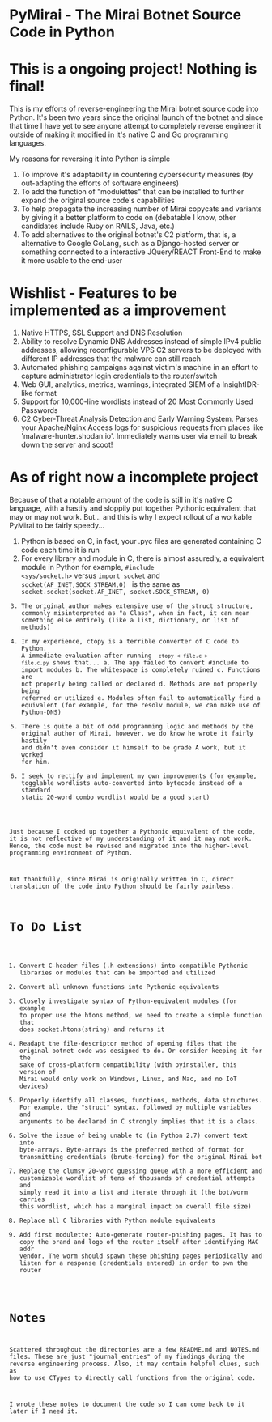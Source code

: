 # PyMirai - The Mirai Botnet Source Code in Python

# This is a ongoing project! Nothing is final!

This is my efforts of reverse-engineering the Mirai botnet source code into Python. It's been two years since the original launch of the botnet and since that time I have yet to see anyone attempt to completely reverse engineer it outside of making it modified in it's native C and Go programming languages.

My reasons for reversing it into Python is simple

1. To improve it's adaptability in countering cybersecurity measures (by out-adapting the efforts of software engineers)
2. To add the function of "modulettes" that can be installed to further expand the original source code's capabilities
3. To help propagate the increasing number of Mirai copycats and variants by giving it a better platform to code on (debatable I know, other candidates include Ruby on RAILS, Java, etc.)
4. To add alternatives to the original botnet's C2 platform, that is, a alternative to Google GoLang, such as a Django-hosted server or something connected to a interactive JQuery/REACT Front-End to make it more usable to the end-user

# Wishlist - Features to be implemented as a improvement

1. Native HTTPS, SSL Support and DNS Resolution
2. Ability to resolve Dynamic DNS Addresses instead of simple IPv4 public addresses, allowing reconfigurable VPS C2 servers to be deployed with different IP addresses that the malware can still reach
3. Automated phishing campaigns against victim's machine in an effort to capture administrator login credentials to the router/switch
4. Web GUI, analytics, metrics, warnings, integrated SIEM of a InsightIDR-like format
5. Support for 10,000-line wordlists instead of 20 Most Commonly Used Passwords
6. C2 Cyber-Threat Analysis Detection and Early Warning System. Parses your Apache/Nginx Access logs for suspicious requests from places like 'malware-hunter.shodan.io'. Immediately warns user via email to break down the server and scoot!

# As of right now a incomplete project

Because of that a notable amount of the code is still in it's native C language, with a hastily and sloppily put together Pythonic equivalent that may or may not work. But... and this is why I expect rollout of a workable PyMirai to be fairly speedy...

1. Python is based on C, in fact, your .pyc files are generated containing C code each time it is run
2. For every library and module in C, there is almost assuredly, a equivalent module in Python for example, <code>#include <sys/socket.h></code> versus <code>import socket</code> and <code> socket(AF_INET,SOCK_STREAM,0) </code> is the same as <code> socket.socket(socket.AF_INET, socket.SOCK_STREAM, 0)
3. The original author makes extensive use of the struct structure, commonly misinterpreted as "a Class", when in fact, it can mean something else entirely (like a list, dictionary, or list of methods)
4. In my experience, ctopy is a terrible converter of C code to Python. A immediate evaluation after running <code> ctopy < file.c > file.c.py</code> shows that...
		a. The app failed to convert #include to import modules
		b. The whitespace is completely ruined
		c. Functions are not properly being called or declared
		d. Methods are not properly being referred or utilized
		e. Modules often fail to automatically find a equivalent (for example, for the resolv module, we can make use of Python-DNS)
5. There is quite a bit of odd programming logic and methods by the original author of Mirai, however, we do know he wrote it fairly hastily and didn't even consider it himself to be grade A work, but it worked for him. 
6. I seek to rectify and implement my own improvements (for example, togglable wordlists auto-converted into bytecode instead of a standard static 20-word combo wordlist would be a good start)



Just because I cooked up together a Pythonic equivalent of the code, it is not reflective of my understanding of it and it may not work. Hence, the code must be revised and migrated into the higher-level programming environment of Python.

But thankfully, since Mirai is originally written in C, direct translation of the code into Python should be fairly painless.

# To Do List

1. Convert C-header files (.h extensions) into compatible Pythonic libraries or modules that can be imported and utilized
2. Convert all unknown functions into Pythonic equivalents
3. Closely investigate syntax of Python-equivalent modules (for example to proper use the htons method, we need to create a simple function that does socket.htons(string) and returns it
4. Readapt the file-descriptor method of opening files that the original botnet code was designed to do. Or consider keeping it for the sake of cross-platform compatibility (with pyinstaller, this version of Mirai would only work on Windows, Linux, and Mac, and no IoT devices)
5. Properly identify all classes, functions, methods, data structures. For example, the "struct" syntax, followed by multiple variables and arguments to be declared in C strongly implies that it is a class.
6. Solve the issue of being unable to (in Python 2.7) convert text into byte-arrays. Byte-arrays is the preferred method of format for transmitting credentials (brute-forcing) for the original Mirai bot
7. Replace the clumsy 20-word guessing queue with a more efficient and customizable wordlist of tens of thousands of credential attempts and simply read it into a list and iterate through it (the bot/worm carries this wordlist, which has a marginal impact on overall file size)
8. Replace all C libraries with Python module equivalents
9. Add first modulette: Auto-generate router-phishing pages. It has to copy the brand and logo of the router itself after identifying MAC addr vendor. The worm should spawn these phishing pages periodically and listen for a response (credentials entered) in order to pwn the router

# Notes

Scattered throughout the directories are a few README.md and NOTES.md files. These are just "journal entries" of my findings during the reverse engineering process. Also, it may contain helpful clues, such as how to use CTypes to directly call functions from the original code.

I wrote these notes to document the code so I can come back to it later if I need it.
